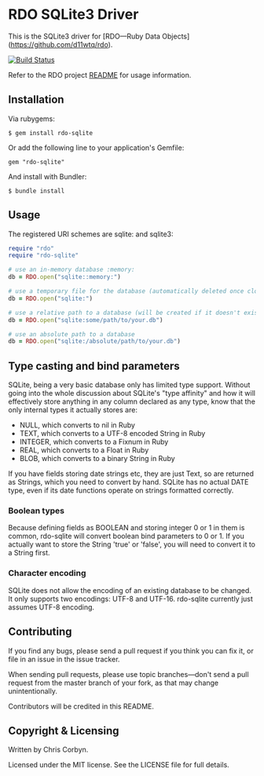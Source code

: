 # RDO SQLite3 Driver

This is the SQLite3 driver for [RDO—Ruby Data Objects]
(https://github.com/d11wtq/rdo).

[![Build Status](https://secure.travis-ci.org/d11wtq/rdo-sqlite.png?branch=master)](http://travis-ci.org/d11wtq/rdo-sqlite)

Refer to the RDO project [README](https://github.com/d11wtq/rdo) for usage
information.

## Installation

Via rubygems:

    $ gem install rdo-sqlite

Or add the following line to your application's Gemfile:

    gem "rdo-sqlite"

And install with Bundler:

    $ bundle install

## Usage

The registered URI schemes are sqlite: and sqlite3:

``` ruby
require "rdo"
require "rdo-sqlite"

# use an in-memory database :memory:
db = RDO.open("sqlite::memory:")

# use a temporary file for the database (automatically deleted once closed)
db = RDO.open("sqlite:")

# use a relative path to a database (will be created if it doesn't exist)
db = RDO.open("sqlite:some/path/to/your.db")

# use an absolute path to a database
db = RDO.open("sqlite:/absolute/path/to/your.db")
```

## Type casting and bind parameters

SQLite, being a very basic database only has limited type support. Without
going into the whole discussion about SQLite's "type affinity" and how it
will effectively store anything in any column declared as any type, know that
the only internal types it actually stores are:

  - NULL, which converts to nil in Ruby
  - TEXT, which converts to a UTF-8 encoded String in Ruby
  - INTEGER, which converts to a Fixnum in Ruby
  - REAL, which converts to a Float in Ruby
  - BLOB, which converts to a binary String in Ruby

If you have fields storing date strings etc, they are just Text, so are
returned as Strings, which you need to convert by hand. SQLite has no actual
DATE type, even if its date functions operate on strings formatted correctly.

### Boolean types

Because defining fields as BOOLEAN and storing integer 0 or 1 in them is
common, rdo-sqlite will convert boolean bind parameters to 0 or 1. If you
actually want to store the String 'true' or 'false', you will need to
convert it to a String first.

### Character encoding

SQLite does not allow the encoding of an existing database to be changed. It
only supports two encodings: UTF-8 and UTF-16. rdo-sqlite currently just
assumes UTF-8 encoding.

## Contributing

If you find any bugs, please send a pull request if you think you can
fix it, or file in an issue in the issue tracker.

When sending pull requests, please use topic branches—don't send a pull
request from the master branch of your fork, as that may change
unintentionally.

Contributors will be credited in this README.

## Copyright & Licensing

Written by Chris Corbyn.

Licensed under the MIT license. See the LICENSE file for full details.
